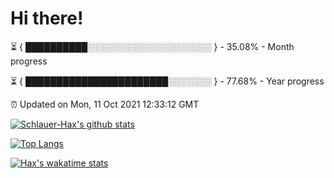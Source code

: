 # Hi there!

⏳ { ██████████░░░░░░░░░░░░░░░░░░░░ } - 35.08% - Month progress

⏳ { ███████████████████████░░░░░░░ } - 77.68% - Year progress

⏰ Updated on Mon, 11 Oct 2021 12:33:12 GMT


[![Schlauer-Hax's github stats](https://github-readme-stats.vercel.app/api?username=Schlauer-Hax&show_icons=true&theme=dark&count_private=true)](https://github.com/Schlauer-Hax)


[![Top Langs](https://github-readme-stats.vercel.app/api/top-langs/?username=Schlauer-Hax&layout=compact&theme=dark)](https://github.com/Schlauer-Hax?tab=repositories)


[![Hax's wakatime stats](https://github-readme-stats.vercel.app/api/wakatime?username=Hax&theme=dark)](https://wakatime.com/@Hax)

